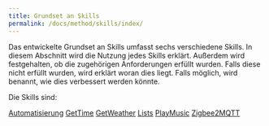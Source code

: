 ```yaml
---
title: Grundset an Skills 
permalink: /docs/method/skills/index/
---
```


Das entwickelte Grundset an Skills umfasst sechs verschiedene Skills. In diesem Abschnitt wird die Nutzung jedes Skills erklärt. Außerdem wird festgehalten, ob die zugehörigen Anforderungen erfüllt wurden. Falls diese nicht erfüllt wurden, wird erklärt woran dies liegt. Falls möglich, wird benannt, wie dies verbessert werden könnte. <br>

Die Skills sind: <br>

[Automatisierung](./Automation/index.md)
[GetTime](./GetTime/index.md)
[GetWeather](./GetWeather/index.md)
[Lists](./Lists/index.md)
[PlayMusic](./PlayMusic/index.md)
[Zigbee2MQTT](./GetTime/index.md)
